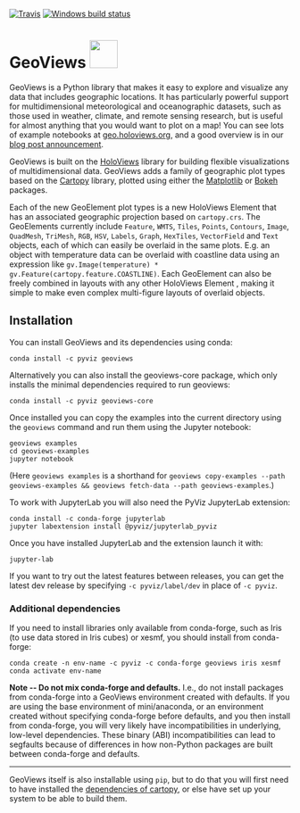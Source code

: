 [![Travis](https://api.travis-ci.org/pyviz/geoviews.svg?branch=master)](https://travis-ci.org/pyviz/geoviews)
[![Windows build status](https://ci.appveyor.com/api/projects/status/4yl8w4kie2m0xu1q/branch/master?svg=true)](https://ci.appveyor.com/project/pyviz/geoviews/branch/master)

<h1>
GeoViews <img src="/doc/_static/geoviews-logo.png" width="50" height="50">
</h1>

GeoViews is a Python library that makes it easy to explore and
visualize any data that includes geographic locations.  It has
particularly powerful support for multidimensional meteorological
and oceanographic datasets, such as those used in weather, climate,
and remote sensing research, but is useful for almost anything
that you would want to plot on a map!  You can see lots of example 
notebooks at [geo.holoviews.org](http://geo.holoviews.org), and a good 
overview is in our [blog post announcement](https://www.continuum.io/blog/developer-blog/introducing-geoviews).

GeoViews is built on the [HoloViews](http://holoviews.org) library for
building flexible visualizations of multidimensional data.  GeoViews
adds a family of geographic plot types based on the
[Cartopy](http://scitools.org.uk/cartopy) library, plotted using
either the [Matplotlib](http://matplotlib.org) or
[Bokeh](http://bokeh.pydata.org) packages.

Each of the new GeoElement plot types is a new HoloViews Element that
has an associated geographic projection based on ``cartopy.crs``. The
GeoElements currently include ``Feature``, ``WMTS``, ``Tiles``,
``Points``, ``Contours``, ``Image``, ``QuadMesh``, ``TriMesh``,
``RGB``, ``HSV``, ``Labels``, ``Graph``, ``HexTiles``, ``VectorField``
and ``Text`` objects, each of which can easily be overlaid in the same
plots. E.g. an object with temperature data can be overlaid with
coastline data using an expression like ``gv.Image(temperature) *
gv.Feature(cartopy.feature.COASTLINE)``. Each GeoElement can also be
freely combined in layouts with any other HoloViews Element , making
it simple to make even complex multi-figure layouts of overlaid
objects.

## Installation

You can install GeoViews and its dependencies using conda:
   
```
conda install -c pyviz geoviews
```

Alternatively you can also install the geoviews-core package, which
only installs the minimal dependencies required to run geoviews:

```
conda install -c pyviz geoviews-core
```

Once installed you can copy the examples into the current directory
using the ``geoviews`` command and run them using the Jupyter
notebook:

```
geoviews examples 
cd geoviews-examples
jupyter notebook
```

(Here `geoviews examples` is a shorthand for `geoviews copy-examples
--path geoviews-examples && geoviews fetch-data --path
geoviews-examples`.)

To work with JupyterLab you will also need the PyViz JupyterLab
extension:

```
conda install -c conda-forge jupyterlab
jupyter labextension install @pyviz/jupyterlab_pyviz
```

Once you have installed JupyterLab and the extension launch it with:

```
jupyter-lab
```

If you want to try out the latest features between releases, you can
get the latest dev release by specifying `-c pyviz/label/dev` in place
of `-c pyviz`.

### Additional dependencies

If you need to install libraries only available from conda-forge, such
as Iris (to use data stored in Iris cubes) or xesmf, you should
install from conda-forge:

```
conda create -n env-name -c pyviz -c conda-forge geoviews iris xesmf
conda activate env-name
```

**Note -- Do not mix conda-forge and defaults.** I.e., do not install
packages from conda-forge into a GeoViews environment created with
defaults. If you are using the base environment of mini/anaconda, or
an environment created without specifying conda-forge before defaults,
and you then install from conda-forge, you will very likely have
incompatibilities in underlying, low-level dependencies. These binary
(ABI) incompatibilities can lead to segfaults because of differences
in how non-Python packages are built between conda-forge and defaults.

-----

GeoViews itself is also installable using `pip`, but to do that you
will first need to have installed the [dependencies of cartopy](http://scitools.org.uk/cartopy/docs/v0.15/installing.html#requirements),
or else have set up your system to be able to build them.
